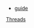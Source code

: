 * [guide](https://cgi.cse.unsw.edu.au/~learn/debugging/modules/all_gdb/)

[Threads](https://sourceware.org/gdb/current/onlinedocs/gdb.html/Threads.html)
